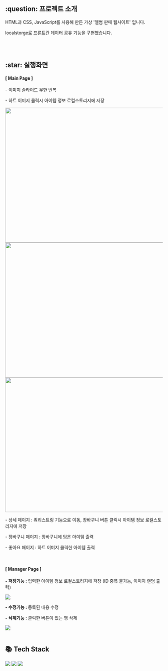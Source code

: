 <h2>:question: 프로젝트 소개</h2>
<p>HTML과 CSS, JavaScript를 사용해 만든 가상 '앨범 판매 웹사이트' 입니다.</p>
<p>localstorge로 프론트간 데이터 공유 기능을 구현했습니다.</p>
<br /><br />


<h2>:star: 실행화면</h2>
<h4>[ Main Page ]</h4>
<p>- 이미지 슬라이드 무한 반복</p>
<p>- 하트 이미지 클릭시 아이템 정보 로컬스토리지에 저장</p>
<img src="https://github.com/user-attachments/assets/80019cc0-e818-47a6-97bf-b32bf0cf6226" width="6600px" height="430px">
<img src="https://github.com/user-attachments/assets/9d744509-8937-4932-9ed5-6804af8b35ec" width="6600px" height="430px">
<img src="https://github.com/user-attachments/assets/641f9b94-b973-4de2-8b57-0779278a17e0" width="6600px" height="430px">
<br />
<p>- 상세 페이지 : 쿼리스트링 기능으로 이동, 장바구니 버튼 클릭시 아이템 정보 로컬스토리지에 저장 </p>
<p>- 장바구니 페이지 : 장바구니에 담은 아이템 출력</p>
<p>- 좋아요 페이지 : 하트 이미지 클릭한 아이템 출력</p>
<img src="">
<br /><br />

<h4>[ Manager Page ]</h4>
<p><b>- 저장기능 : </b> 입력한 아이템 정보 로컬스토리지에 저장 (ID 중복 불가능, 이미지 랜덤 출력)</p>
<img src="https://github.com/user-attachments/assets/3713b072-e463-4501-be7b-6116cc67dc37"><br />
<p><b>- 수정기능 : </b> 등록된 내용 수정</p>
<p><b>- 삭제기능 : </b> 클릭한 버튼이 있는 행 삭제</p>
<img src="https://github.com/user-attachments/assets/a277df56-6e25-456e-abb2-1acf1c31d0cc">
<br /><br />


<h2>📚 Tech Stack</h2>
<div>
  <img src="https://img.shields.io/badge/HTML5-E34F26?style=flat&logo=HTML5&logoColor=white" />
  <img src="https://img.shields.io/badge/CSS3-1572B6?style=flat&logo=CSS3&logoColor=white" />
  <img src="https://img.shields.io/badge/JavaScript-F7DF1E?style=flat&logo=JavaScript&logoColor=white" />
</div>
